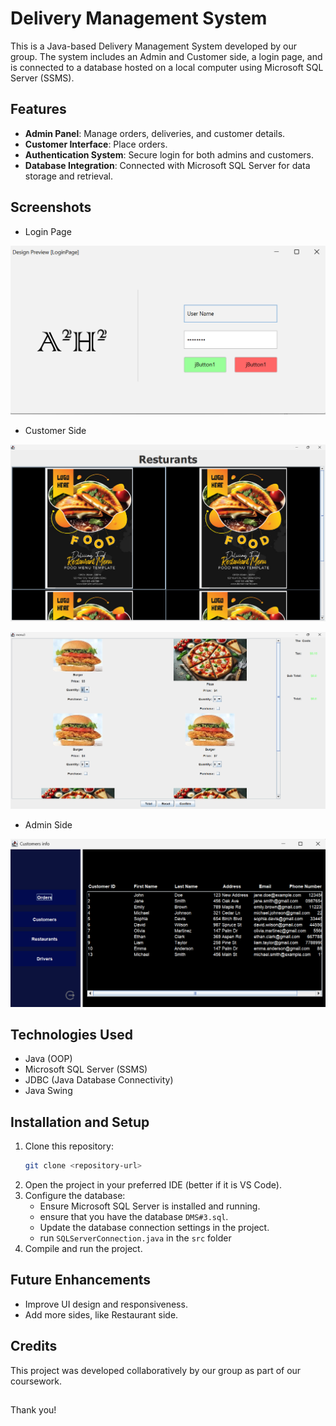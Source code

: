# Delivery Management System

This is a Java-based Delivery Management System developed by our group. The system includes an Admin and Customer side, a login page, and is connected to a database hosted on a local computer using Microsoft SQL Server (SSMS).

## Features

- **Admin Panel**: Manage orders, deliveries, and customer details.
- **Customer Interface**: Place orders.
- **Authentication System**: Secure login for both admins and customers.
- **Database Integration**: Connected with Microsoft SQL Server for data storage and retrieval.

## Screenshots

- Login Page

![alt text](<src/images/Screenshots/Screenshot 2025-01-28 141949.png>)

- Customer Side

![alt text](<src/images/Screenshots/Screenshot 2025-02-09 193110.png>)

![alt text](<src/images/Screenshots/Screenshot 2025-02-09 193143.png>)

- Admin Side

![alt text](<src/images/Screenshots/Screenshot 2025-01-28 111057.png>)

## Technologies Used

- Java (OOP)
- Microsoft SQL Server (SSMS)
- JDBC (Java Database Connectivity)
- Java Swing

## Installation and Setup

1. Clone this repository:
   ```bash
   git clone <repository-url>
   ```
2. Open the project in your preferred IDE (better if it is VS Code).
3. Configure the database:
   - Ensure Microsoft SQL Server is installed and running.
   - ensure that you have the database `DMS#3.sql`.
   - Update the database connection settings in the project.
   - run `SQLServerConnection.java` in the `src` folder
4. Compile and run the project.

## Future Enhancements

- Improve UI design and responsiveness.
- Add more sides, like Restaurant side.

## Credits

This project was developed collaboratively by our group as part of our coursework.

##

Thank you!
